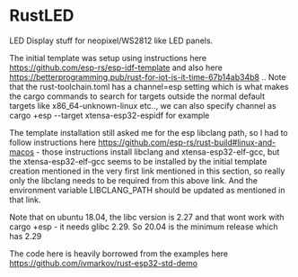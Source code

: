# RustLED

LED Display stuff for neopixel/WS2812 like LED panels.

The initial template was setup using instructions here https://github.com/esp-rs/esp-idf-template and
also here https://betterprogramming.pub/rust-for-iot-is-it-time-67b14ab34b8 .. Note that the 
rust-toolchain.toml has a channel=esp setting which is what makes the cargo commands to search for
targets outside the normal default targets like x86_64-unknown-linux etc.., we can also specify 
channel as cargo +esp --target xtensa-esp32-espidf for example

The template installation still asked me for the esp libclang path, so I had to follow instructions
here https://github.com/esp-rs/rust-build#linux-and-macos - those instructions install libclang and 
xtensa-esp32-elf-gcc, but the xtensa-esp32-elf-gcc seems to be installed by the initial template 
creation mentioned in the very first link mentioned in this section, so really only the libclang needs
to be required from this above link. And the environment variable LIBCLANG_PATH should be updated as 
mentioned in that link.

Note that on ubuntu 18.04, the libc version is 2.27 and that wont work with cargo +esp - it needs glibc
2.29. So 20.04 is the minimum release which has 2.29

The code here is heavily borrowed from the examples here https://github.com/ivmarkov/rust-esp32-std-demo
